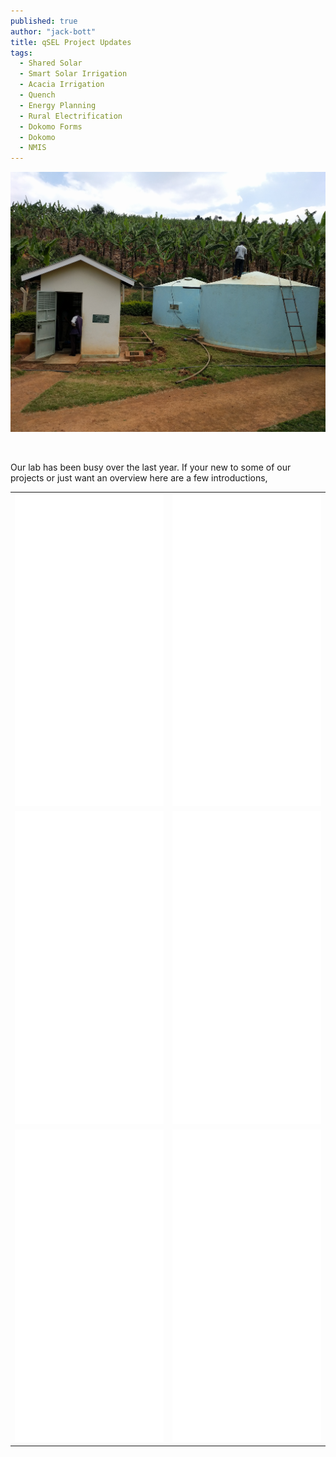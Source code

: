 ```yaml
---
published: true
author: "jack-bott"
title: qSEL Project Updates
tags:
  - Shared Solar
  - Smart Solar Irrigation
  - Acacia Irrigation
  - Quench
  - Energy Planning
  - Rural Electrification
  - Dokomo Forms
  - Dokomo
  - NMIS
---
```


![Pointing](/assets/uploads/blog/2017/qsel-project-updates/water-tanks.jpg)

<br>

Our lab has been busy over the last year. If your new to some of our projects
or just want an overview here are a few introductions,

<table style="width:100%">
	<tr>
		<td>
      <iframe
        width="100%"
        height="500px"
        src="/assets/uploads/blog/2017/qsel-project-updates/qSEL-AcaciaIrrigation-Brochure-2017.pdf"
        frameborder="0"
        allowfullscreen>
      </iframe>
		</td>
		<td>
      <iframe
        width="100%"
        height="500px"
        src="/assets/uploads/blog/2017/qsel-project-updates/qSEL-Dokomoforms-Brochure-2017.pdf"
        frameborder="0"
        allowfullscreen>
      </iframe>
		</td>
	</tr>
  <tr>
    <td>
      <iframe
        width="100%"
        height="500px"
        src="/assets/uploads/blog/2017/qsel-project-updates/qSEL-ElectrificationPlanning-Brochure-2017.pdf"
        frameborder="0"
        allowfullscreen>
      </iframe>
    </td>
    <td>
      <iframe
        width="100%"
        height="500px"
        src="/assets/uploads/blog/2017/qsel-project-updates/qSEL-NMIS-Brochure-2017.pdf"
        frameborder="0"
        allowfullscreen>
      </iframe>
    </td>
  </tr>
  <tr>
    <td>
      <iframe
        width="100%"
        height="500px"
        src="/assets/uploads/blog/2017/qsel-project-updates/qSEL-Quench-Brochure-2017.pdf"
        frameborder="0"
        allowfullscreen>
      </iframe>
    </td>
    <td>
      <iframe
        width="100%"
        height="500px"
        src="/assets/uploads/blog/2017/qsel-project-updates/qSEL-SharedSolar-Brochure-2017.pdf"
        frameborder="0"
        allowfullscreen>
      </iframe>
    </td>
  </tr>
</table>
